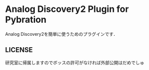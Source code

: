 # Analog Discovery2 Plugin for Pybration

Analog Discovery2を簡単に使うためのプラグインです．


## LICENSE

研究室に帰属しますのでボッスの許可がなければ外部公開はだめでしゅ